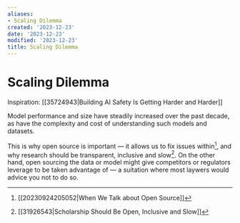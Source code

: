 ```yaml
---
aliases:
- Scaling Dilemma
created: '2023-12-23'
date: '2023-12-23'
modified: '2023-12-23'
title: Scaling Dilemma
---
```


# Scaling Dilemma

Inspiration: [[35724943|Building AI Safety Is Getting Harder and Harder]]

Model performance and size have steadily increased over the past decade, as have the complexity and cost of understanding such models and datasets.

This is why open source is important — it allows us to fix issues within[^1], and why research should be transparent, inclusive and slow[^2]. On the other hand, open sourcing the data or model might give competitors or regulators leverage to be taken advantage of — a suitation where most laywers would advice you not to do so.

[^1]: [[20230924205052|When We Talk about Open Source]]
[^2]: [[31926543|Scholarship Should Be Open, Inclusive and Slow]]